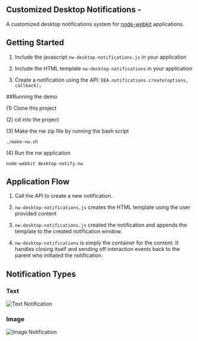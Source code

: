 ## Customized Desktop Notifications -

A customized desktop notifications system for [node-webkit](https://github.com/rogerwang/node-webkit) applications.

## Getting Started

1. Include the javascript `nw-desktop-notifications.js` in your application

2. Include the HTML template `nw-desktop-notifications` in your application

3. Create a notification using the API: `DEA.notifications.create(options, callback);`

##Running the demo

(1) Clone this project

(2) cd into the project

(3) Make the nw zip file by running the bash script

	./make-nw.sh

(4) Run the nw application

	node-webkit desktop-notify.nw

## Application Flow

1. Call the API to create a new notification.

2. `nw-desktop-notifications.js` creates the HTML template using the user provided content

3. `nw-desktop-notifications.js` created the notification and appends the template to the created notification window.

4. `nw-desktop-notifications` is simply the container for the content. It handles closing itself and sending off interaction events back to the parent who initiated the notification.

## Notification Types

### Text

![Text Notification](http://i.imgur.com/zibFWHf.png)

### Image

![Image Notification](http://i.imgur.com/d8lJOy7.png)
